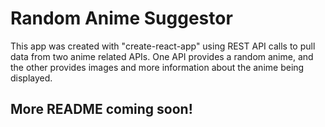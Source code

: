 # Random Anime Suggestor

<p>This app was created with "create-react-app" using REST API calls to pull data from two anime related APIs. One API provides a random anime, and the other provides images and more information about the anime being displayed.</p>

## More README coming soon!

